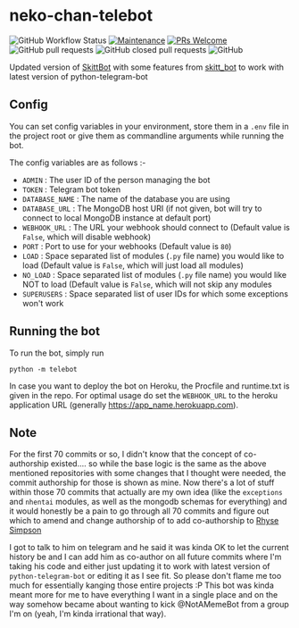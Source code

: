 # neko-chan-telebot

![GitHub Workflow Status](https://img.shields.io/github/workflow/status/ksdfg/neko-chan-telebot/check-black-formatting) [![Maintenance](https://img.shields.io/badge/Maintained%3F-yes-green.svg)](https://github.com/ksdfg/neko-chan-telebot/graphs/commit-activity) [![PRs Welcome](https://img.shields.io/badge/PRs-welcome-brightgreen.svg?style=flat-square)](http://makeapullrequest.com) ![GitHub pull requests](https://img.shields.io/github/issues-pr-raw/ksdfg/neko-chan-telebot) ![GitHub closed pull requests](https://img.shields.io/github/issues-pr-closed-raw/ksdfg/neko-chan-telebot) ![GitHub](https://img.shields.io/github/license/ksdfg/neko-chan-telebot)

Updated version of [SkittBot](https://github.com/skittles9823/SkittBot) with some features from 
[skitt_bot](https://github.com/skittles9823/skitt_bot) to work with latest version of python-telegram-bot

## Config

You can set config variables in your environment, store them in a `.env` file in the project root or give them as
commandline arguments while running the bot.

The config variables are as follows :-
- `ADMIN` : The user ID of the person managing the bot
- `TOKEN` : Telegram bot token
- `DATABASE_NAME` : The name of the database you are using
- `DATABASE_URL` : The MongoDB host URI (if not given, bot will try to connect to local MongoDB instance at default port)
- `WEBHOOK_URL` : The URL your webhook should connect to (Default value is `False`, which will disable webhook)
- `PORT` : Port to use for your webhooks (Default value is `80`)
- `LOAD` : Space separated list of modules (`.py` file name) you would like to load (Default value is `False`, which will just load all modules)
- `NO_LOAD` : Space separated list of modules (`.py` file name) you would like NOT to load (Default value is `False`, which will not skip any modules
- `SUPERUSERS` : Space separated list of user IDs for which some exceptions won't work

## Running the bot

To run the bot, simply run
```shell script
python -m telebot
```

In case you want to deploy the bot on Heroku, the Procfile and runtime.txt is given in the repo. For optimal usage do
set the `WEBHOOK_URL` to the heroku application URL (generally https://app_name.herokuapp.com).

## Note

For the first 70 commits or so, I didn't know that the concept of co-authorship existed.... so while the base logic is 
the same as the above mentioned repositories with some changes that I thought were needed, the commit authorship for 
those is shown as mine. Now there's a lot of stuff within those 70 commits that actually are my own idea (like the 
`exceptions` and `nhentai` modules, as well as the mongodb schemas for everything) and it would honestly be a pain to go 
through all 70 commits and figure out which to amend and change authorship of to add co-authorship to 
[Rhyse Simpson](https://github.com/skittles9823)

I got to talk to him on telegram and he said it was kinda OK to let the current history be and I can add him as 
co-author on all future commits where I'm taking his code and either just updating it to work with latest version of 
`python-telegram-bot` or editing it as I see fit. So please don't flame me too much for essentially kanging those 
entire projects :P This bot was kinda meant more for me to have everything I want in a single place and on the way 
somehow became about wanting to kick @NotAMemeBot from a group I'm on (yeah, I'm kinda irrational that way).
